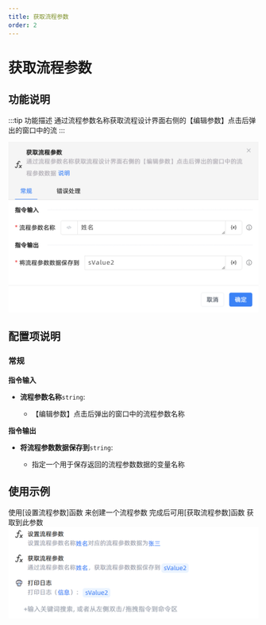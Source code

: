 ```yaml
---
title: 获取流程参数
order: 2
---
```


# 获取流程参数

## 功能说明

:::tip 功能描述
通过流程参数名称获取流程设计界面右侧的【编辑参数】点击后弹出的窗口中的流
:::

![alt text](<assets/Get Param Value By Chart/image.png>)

## 配置项说明

### 常规

**指令输入**

- **流程参数名称**`string`: 
  
  - 【编辑参数】点击后弹出的窗口中的流程参数名称

**指令输出**

- **将流程参数数据保存到**`string`: 
  
  - 指定一个用于保存返回的流程参数数据的变量名称


## 使用示例

使用[设置流程参数]函数 来创建一个流程参数 完成后可用[获取流程参数]函数 获取到此参数
![alt text](<assets/Set Param Value By Chart/image-1.png>)

